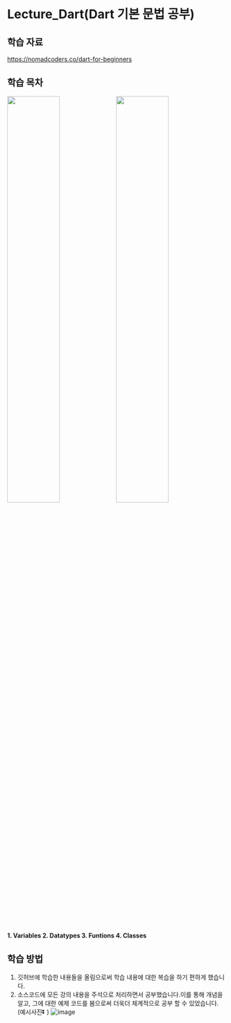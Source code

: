 # Lecture_Dart(Dart 기본 문법 공부)

## 학습 자료
https://nomadcoders.co/dart-for-beginners

## 학습 목차
<div>
<img src="https://github.com/Chochanguk/Lecture_Dart/assets/119058637/ddaf3373-78d0-48b1-bd20-7caac568704d" width=49% height=49%/>
<img src="https://github.com/Chochanguk/Lecture_Dart/assets/119058637/2d8d96ad-a1ee-4de8-9c7a-81f3acd0879b"width=49% height=49%/>
</div>

<strong> 1. Variables </strong>
<strong> 2. Datatypes </strong>
<strong> 3. Funtions </strong>
<strong> 4. Classes </strong>

## 학습 방법
1. 깃허브에 학습한 내용들을 올림으로써 학습 내용에 대한 복습을 하기 편하게 했습니다.
2. 소스코드에 모든 강의 내용을 주석으로 처리하면서 공부했습니다.이를 통해 개념을 알고, 그에 대한 예제 코드를 봄으로써 더욱더 체계적으로 공부 할 수 있었습니다.
(예시사진⏬ ) 
![image](https://github.com/Chochanguk/Lecture_Dart/assets/119058637/702ced19-6fbc-4db4-bd5d-1c3d3c42ee82)

